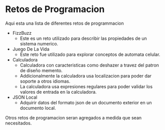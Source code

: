 # Retos de Programacion
Aqui esta una lista de diferentes retos de programmacion
* FizzBuzz
    - Este es un reto utilizado para describir las propiedades de un sistema numerico.
* Juego De La Vida
    - Este reto fue utilizado para explorar conceptos de automata celular.
* Calculadora
    - Calculadora con caracteristicas como deshazer a travez del patron de diseño memento. 
    - Addicionalmente la calculadora usa localizacion para poder dar soporte a otros idiomas. 
    - La calculadora usa expresiones regulares para poder validar los valores de entrada en la calculadora.
* JSON Local
    - Adquirir datos del formato json de un documento exterior en un documento local.  

Otros retos de programacion seran agregados a medida que sean necesitados. 